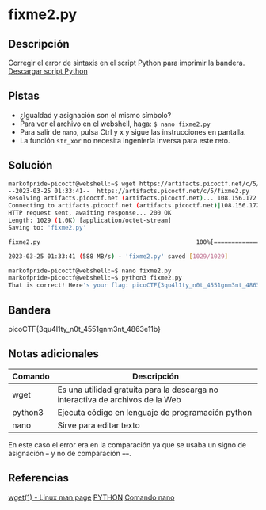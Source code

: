 # fixme2.py

## Descripción
Corregir el error de sintaxis en el script Python para imprimir la bandera.
[Descargar script Python](https://artifacts.picoctf.net/c/5/fixme2.py)

## Pistas
- ¿Igualdad y asignación son el mismo símbolo?
- Para ver el archivo en el webshell, haga: `$ nano fixme2.py`
- Para salir de `nano`, pulsa Ctrl y x y sigue las instrucciones en pantalla.
- La función `str_xor` no necesita ingeniería inversa para este reto.

## Solución
```bash
markofpride-picoctf@webshell:~$ wget https://artifacts.picoctf.net/c/5/fixme2.py
--2023-03-25 01:33:41--  https://artifacts.picoctf.net/c/5/fixme2.py
Resolving artifacts.picoctf.net (artifacts.picoctf.net)... 108.156.172.120, 108.156.172.42, 108.156.172.74, ...
Connecting to artifacts.picoctf.net (artifacts.picoctf.net)|108.156.172.120|:443... connected.
HTTP request sent, awaiting response... 200 OK
Length: 1029 (1.0K) [application/octet-stream]
Saving to: 'fixme2.py'

fixme2.py                                            100%[=====================================================================================================================>]   1.00K  --.-KB/s    in 0s      

2023-03-25 01:33:41 (588 MB/s) - 'fixme2.py' saved [1029/1029]

markofpride-picoctf@webshell:~$ nano fixme2.py 
markofpride-picoctf@webshell:~$ python3 fixme2.py 
That is correct! Here's your flag: picoCTF{3qu4l1ty_n0t_4551gnm3nt_4863e11b}
```

## Bandera
picoCTF{3qu4l1ty_n0t_4551gnm3nt_4863e11b}

## Notas adicionales
| Comando | Descripción |
|--------|--------|
| wget | Es una utilidad gratuita para la descarga no interactiva de archivos de la Web |
| python3 | Ejecuta código en lenguaje de programación python |
| nano | Sirve para editar texto |

En este caso el error era en la comparación ya que se usaba un signo de asignación `=` y no de comparación `==`.

## Referencias
[wget(1) - Linux man page](https://linux.die.net/man/1/wget)
[PYTHON](https://www.commandlinux.com/man-page/man1/python3.1.html)
[Comando nano](https://josesalazarpantoja.gitbooks.io/comandos-basicos-linux/content/comando-nano.html)